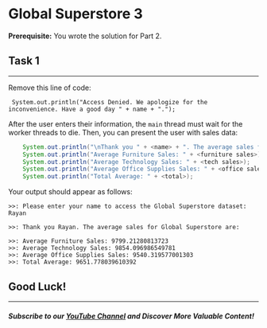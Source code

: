 # Global Superstore 3

**Prerequisite:** You wrote the solution for Part 2.


## Task 1
-----
Remove this line of code:

     System.out.println("Access Denied. We apologize for the inconvenience. Have a good day " + name + ".");

After the user enters their information, the `main` thread must wait for the worker threads to die. Then, you can present the user with sales data:
```java
    System.out.println("\nThank you " + <name> + ". The average sales for Global Superstore are:\n");
    System.out.println("Average Furniture Sales: " + <furniture sales>);
    System.out.println("Average Technology Sales: " + <tech sales>);
    System.out.println("Average Office Supplies Sales: " + <office sales>);
    System.out.println("Total Average: " + <total>);
```

Your output should appear as follows:


```
>>: Please enter your name to access the Global Superstore dataset: Rayan

>>: Thank you Rayan. The average sales for Global Superstore are:

>>: Average Furniture Sales: 9799.21280813723
>>: Average Technology Sales: 9854.096986549781
>>: Average Office Supplies Sales: 9540.319577001303
>>: Total Average: 9651.778039610392
```
## Good Luck!
--------
##### Subscribe to our [YouTube Channel](https://www.youtube.com/@RayanSlim087?sub_confirmation=1) and Discover More Valuable Content!